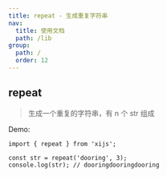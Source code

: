 ```yaml
---
title: repeat - 生成重复字符串
nav:
  title: 使用文档
  path: /lib
group:
  path: /
  order: 12
---
```


## repeat

> 生成一个重复的字符串，有 n 个 str 组成

Demo:

```tsx | pure
import { repeat } from 'xijs';

const str = repeat('dooring', 3);
console.log(str); // dooringdooringdooring
```
